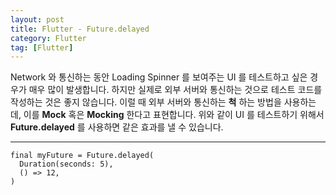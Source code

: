 ```yaml
---
layout: post
title: Flutter - Future.delayed
category: Flutter
tag: [Flutter]
---
```


Network 와 통신하는 동안 Loading Spinner 를 보여주는 UI 를 테스트하고 싶은 경우가 매우 많이 발생합니다. 하지만 실제로 외부 서버와 통신하는 것으로 테스트 코드를 작성하는 것은 좋지 않습니다. 이럴 때 외부 서버와 통신하는 **척** 하는 방법을 사용하는데, 이를 **Mock** 혹은 **Mocking** 한다고 표현합니다. 위와 같이 UI 를 테스트하기 위해서 **Future.delayed** 를 사용하면 같은 효과를 낼 수 있습니다.

***
```
final myFuture = Future.delayed(
  Duration(seconds: 5),
  () => 12,
)
```
